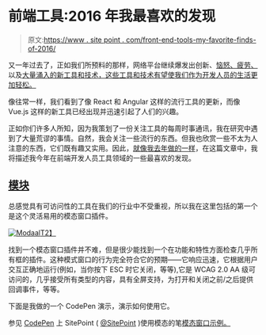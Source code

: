 # 前端工具:2016 年我最喜欢的发现

> 原文:[https://www . site point . com/front-end-tools-my-favorite-finds-of-2016/](https://www.sitepoint.com/front-end-tools-my-favorite-finds-of-2016/)

又一年过去了，正如我们所预料的那样，网络平台继续爆发出创新、[恼怒、](https://hackernoon.com/how-it-feels-to-learn-javascript-in-2016-d3a717dd577f#.jvd5wo241)[疲劳、](https://www.smashingmagazine.com/2016/11/not-an-imposter-fighting-front-end-fatigue/)以及[大量涌入的新工具和技术，这些工具和技术有望使我们作为开发人员的生活更加轻松。](https://www.sitepoint.com/drowning-in-tools-web-development-industry/)

像往常一样，我们看到了像 React 和 Angular 这样的流行工具的更新，而像 Vue.js 这样的新工具已经出现并迅速引起了人们的兴趣。

正如你们许多人所知，因为我策划了一份关注工具的每周时事通讯，我在研究中遇到了大量荒谬的事情。自然，我会关注一些流行的东西。但我也欣赏一些不太为人注意的东西，它们既有趣又实用。因此，[就像我去年做的一样](https://www.sitepoint.com/front-end-tools-favorite-finds-2015/)，在这篇文章中，我将描述我今年在前端开发人员工具领域的一些最喜欢的发现。

## [模块](http://humaan.com/modaal/)

总感觉具有可访问性的工具在我们的行业中不受重视，所以我在这里包括的第一个是这个灵活易用的模态窗口插件。

[![Modaal](../Images/69b6ddde932d6bcc855c7bd40724e1db.png)T2】](http://humaan.com/modaal/)

找到一个模态窗口插件并不难，但是很少能找到一个在功能和特性方面检查几乎所有框的插件。这种模式窗口的行为完全符合它的预期——它响应迅速，它根据用户交互正确地运行(例如，当你按下 ESC 时它关闭，等等),它是 WCAG 2.0 AA 级可访问的，几乎接受所有类型的内容，具有全屏支持，为打开和关闭之前/之后提供回调事件，等等。

下面是我做的一个 CodePen 演示，演示如何使用它。

参见 [CodePen](https://codepen.io) 上 SitePoint ( [@SitePoint](https://codepen.io/SitePoint) )使用模态的笔[模态窗口示例。](https://codepen.io/SitePoint/pen/ObEVVo/)